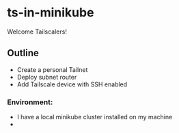 # ts-in-minikube



Welcome Tailscalers!

## Outline
- Create a personal Tailnet
- Deploy subnet router
- Add Tailscale device with SSH enabled 

### Environment:

- I have a local minikube cluster installed on my machine
- 
